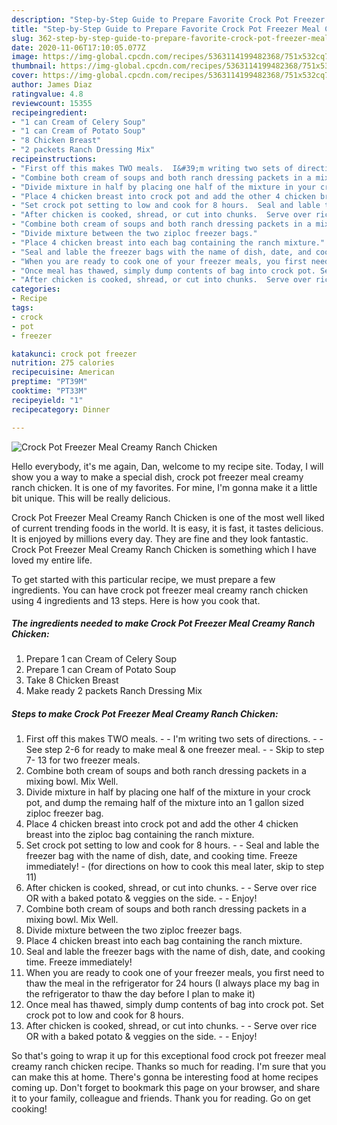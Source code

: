 ```yaml
---
description: "Step-by-Step Guide to Prepare Favorite Crock Pot Freezer Meal Creamy Ranch Chicken"
title: "Step-by-Step Guide to Prepare Favorite Crock Pot Freezer Meal Creamy Ranch Chicken"
slug: 362-step-by-step-guide-to-prepare-favorite-crock-pot-freezer-meal-creamy-ranch-chicken
date: 2020-11-06T17:10:05.077Z
image: https://img-global.cpcdn.com/recipes/5363114199482368/751x532cq70/crock-pot-freezer-meal-creamy-ranch-chicken-recipe-main-photo.jpg
thumbnail: https://img-global.cpcdn.com/recipes/5363114199482368/751x532cq70/crock-pot-freezer-meal-creamy-ranch-chicken-recipe-main-photo.jpg
cover: https://img-global.cpcdn.com/recipes/5363114199482368/751x532cq70/crock-pot-freezer-meal-creamy-ranch-chicken-recipe-main-photo.jpg
author: James Diaz
ratingvalue: 4.8
reviewcount: 15355
recipeingredient:
- "1 can Cream of Celery Soup"
- "1 can Cream of Potato Soup"
- "8 Chicken Breast"
- "2 packets Ranch Dressing Mix"
recipeinstructions:
- "First off this makes TWO meals.  I&#39;m writing two sets of directions.   See step 2-6 for ready to make meal &amp; one freezer meal.   Skip to step 7- 13 for two freezer meals."
- "Combine both cream of soups and both ranch dressing packets in a mixing bowl. Mix Well."
- "Divide mixture in half by placing one half of the mixture in your crock pot, and dump the remaing half of the mixture into an 1 gallon sized ziploc freezer bag."
- "Place 4 chicken breast into crock pot and add the other 4 chicken breast into the ziploc bag containing the ranch mixture."
- "Set crock pot setting to low and cook for 8 hours.  Seal and lable the freezer bag with the name of dish, date, and cooking time. Freeze immediately! (for directions on how to cook this meal later, skip to step 11)"
- "After chicken is cooked, shread, or cut into chunks.  Serve over rice OR with a baked potato &amp; veggies on the side.  Enjoy!"
- "Combine both cream of soups and both ranch dressing packets in a mixing bowl. Mix Well."
- "Divide mixture between the two ziploc freezer bags."
- "Place 4 chicken breast into each bag containing the ranch mixture."
- "Seal and lable the freezer bags with the name of dish, date, and cooking time. Freeze immediately!"
- "When you are ready to cook one of your freezer meals, you first need to thaw the meal in the refrigerator for 24 hours (I always place my bag in the refrigerator to thaw the day before I plan to make it)"
- "Once meal has thawed, simply dump contents of bag into crock pot. Set crock pot to low and cook for 8 hours."
- "After chicken is cooked, shread, or cut into chunks.  Serve over rice OR with a baked potato &amp; veggies on the side.  Enjoy!"
categories:
- Recipe
tags:
- crock
- pot
- freezer

katakunci: crock pot freezer 
nutrition: 275 calories
recipecuisine: American
preptime: "PT39M"
cooktime: "PT33M"
recipeyield: "1"
recipecategory: Dinner

---
```



![Crock Pot Freezer Meal Creamy Ranch Chicken](https://img-global.cpcdn.com/recipes/5363114199482368/751x532cq70/crock-pot-freezer-meal-creamy-ranch-chicken-recipe-main-photo.jpg)

Hello everybody, it's me again, Dan, welcome to my recipe site. Today, I will show you a way to make a special dish, crock pot freezer meal creamy ranch chicken. It is one of my favorites. For mine, I'm gonna make it a little bit unique. This will be really delicious.

Crock Pot Freezer Meal Creamy Ranch Chicken is one of the most well liked of current trending foods in the world. It is easy, it is fast, it tastes delicious. It is enjoyed by millions every day. They are fine and they look fantastic. Crock Pot Freezer Meal Creamy Ranch Chicken is something which I have loved my entire life.




To get started with this particular recipe, we must prepare a few ingredients. You can have crock pot freezer meal creamy ranch chicken using 4 ingredients and 13 steps. Here is how you cook that.

<!--inarticleads1-->

##### The ingredients needed to make Crock Pot Freezer Meal Creamy Ranch Chicken:

1. Prepare 1 can Cream of Celery Soup
1. Prepare 1 can Cream of Potato Soup
1. Take 8 Chicken Breast
1. Make ready 2 packets Ranch Dressing Mix




<!--inarticleads2-->

##### Steps to make Crock Pot Freezer Meal Creamy Ranch Chicken:

1. First off this makes TWO meals. -  - I&#39;m writing two sets of directions.  -  - See step 2-6 for ready to make meal &amp; one freezer meal.  -  - Skip to step 7- 13 for two freezer meals.
1. Combine both cream of soups and both ranch dressing packets in a mixing bowl. Mix Well.
1. Divide mixture in half by placing one half of the mixture in your crock pot, and dump the remaing half of the mixture into an 1 gallon sized ziploc freezer bag.
1. Place 4 chicken breast into crock pot and add the other 4 chicken breast into the ziploc bag containing the ranch mixture.
1. Set crock pot setting to low and cook for 8 hours. -  - Seal and lable the freezer bag with the name of dish, date, and cooking time. Freeze immediately! - (for directions on how to cook this meal later, skip to step 11)
1. After chicken is cooked, shread, or cut into chunks. -  - Serve over rice OR with a baked potato &amp; veggies on the side. -  - Enjoy!
1. Combine both cream of soups and both ranch dressing packets in a mixing bowl. Mix Well.
1. Divide mixture between the two ziploc freezer bags.
1. Place 4 chicken breast into each bag containing the ranch mixture.
1. Seal and lable the freezer bags with the name of dish, date, and cooking time. Freeze immediately!
1. When you are ready to cook one of your freezer meals, you first need to thaw the meal in the refrigerator for 24 hours (I always place my bag in the refrigerator to thaw the day before I plan to make it)
1. Once meal has thawed, simply dump contents of bag into crock pot. Set crock pot to low and cook for 8 hours.
1. After chicken is cooked, shread, or cut into chunks. -  - Serve over rice OR with a baked potato &amp; veggies on the side. -  - Enjoy!




So that's going to wrap it up for this exceptional food crock pot freezer meal creamy ranch chicken recipe. Thanks so much for reading. I'm sure that you can make this at home. There's gonna be interesting food at home recipes coming up. Don't forget to bookmark this page on your browser, and share it to your family, colleague and friends. Thank you for reading. Go on get cooking!
